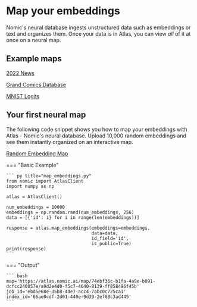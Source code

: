 # Map your embeddings
Nomic's neural database ingests unstructured data such as embeddings or text and organizes them.
Once your data is in Atlas, you can view *all* of it at once on a neural map.

## Example maps

[2022 News](https://atlas.nomic.ai/map/357e8f8e-b182-442d-bcbc-a4c3903aeb1b/3c70fef9-1994-4438-92cd-45b0ab803bd7)

[Grand Comics Database](https://atlas.nomic.ai/map/988ad159-0c94-4559-a67a-a0498277b4d8/a5ef1e3c-105f-4606-abdb-5dc2e4fe20af)

[MNIST Logits](https://atlas.nomic.ai/map/2a222eb6-8f5a-405b-9ab8-f5ab23b71cfd/1dae224b-0284-49f7-b7c9-5f80d9ef8b32)

## Your first neural map

The following code snippet shows you how to map your embeddings with Atlas - Nomic's neural database.
Upload 10,000 random embeddings and see them instantly organized on an interactive map.

[Random Embedding Map](https://atlas.nomic.ai/map/74ebf36c-b1fa-4a9e-b091-dcfcc240857e/a9d2e4d0-f5c7-4640-8139-ff858496f45b)

=== "Basic Example"

    ``` py title="map_embeddings.py"
    from nomic import AtlasClient
    import numpy as np
    
    atlas = AtlasClient()
    
    num_embeddings = 10000
    embeddings = np.random.rand(num_embeddings, 256)
    data = [{'id': i} for i in range(len(embeddings))]
    
    response = atlas.map_embeddings(embeddings=embeddings,
                                    data=data,
                                    id_field='id',
                                    is_public=True)
    print(response)
    ```

=== "Output"

    ``` bash
    map='https://atlas.nomic.ai/map/74ebf36c-b1fa-4a9e-b091-dcfcc240857e/a9d2e4d0-f5c7-4640-8139-ff858496f45b'
    job_id='ebd5e68e-35b8-4de7-acc4-7abc0c725ca3'
    index_id='66ae0cdf-2d01-440e-9d39-2ef68c3ad445'
    ```